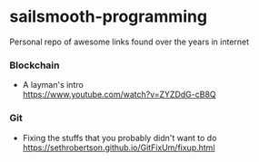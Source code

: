# sailsmooth-programming
Personal repo of awesome links found over the years in internet

### Blockchain 
* A layman's intro  
https://www.youtube.com/watch?v=ZYZDdG-cB8Q


### Git 
* Fixing the stuffs that you probably didn't want to do  
https://sethrobertson.github.io/GitFixUm/fixup.html



